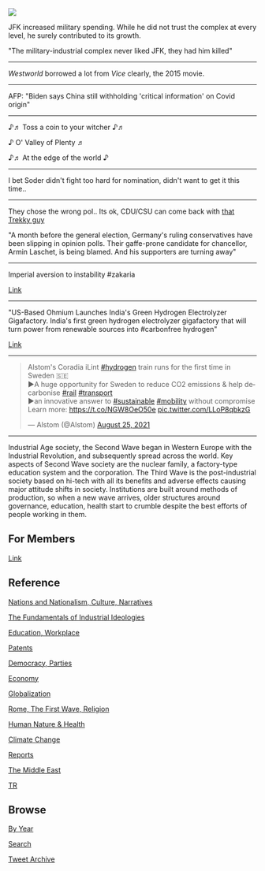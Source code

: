 <img src="https://drive.google.com/uc?export=view&id=1B2wf9R7AMH1d7Vw6e2mucLbIQ5NSjir7"/>

JFK increased military spending. While he did not trust the complex at
every level, he surely contributed to its growth.

"The military-industrial complex never liked JFK, they had him killed"

---

*Westworld* borrowed a lot from *Vice* clearly, the 2015 movie.

---

AFP: "Biden says China still withholding 'critical information' on Covid origin"

---

♪♬ Toss a coin to your witcher ♪♬

♪ O' Valley of Plenty ♬

♪♬ At the edge of the world ♪

---

I bet Soder didn't fight too hard for nomination, didn't want to
get it this time..

---

They chose the wrong pol.. Its ok, CDU/CSU can come back with [that Trekky guy](https://www.bbc.com/news/world-europe-56614052)

"A month before the general election, Germany's ruling conservatives
have been slipping in opinion polls. Their gaffe-prone candidate for
chancellor, Armin Laschet, is being blamed. And his supporters are
turning away"

---

Imperial aversion to instability \#zakaria

[Link](https://youtu.be/-9n4m7VhYXU?t=67)

---

"US-Based Ohmium Launches India's Green Hydrogen Electrolyzer
Gigafactory. India's first green hydrogen electrolyzer gigafactory
that will turn power from renewable sources into #carbonfree hydrogen"

[Link](https://bit.ly/3yn3DEA)

---

<blockquote class="twitter-tweet"><p lang="en" dir="ltr">Alstom&#39;s Coradia iLint <a href="https://twitter.com/hashtag/hydrogen?src=hash&amp;ref_src=twsrc%5Etfw">#hydrogen</a> train runs for the first time in Sweden 🇸🇪<br>▶️A huge opportunity for Sweden to reduce CO2 emissions &amp; help decarbonise <a href="https://twitter.com/hashtag/rail?src=hash&amp;ref_src=twsrc%5Etfw">#rail</a> <a href="https://twitter.com/hashtag/transport?src=hash&amp;ref_src=twsrc%5Etfw">#transport</a> <br>▶️an innovative answer to <a href="https://twitter.com/hashtag/sustainable?src=hash&amp;ref_src=twsrc%5Etfw">#sustainable</a> <a href="https://twitter.com/hashtag/mobility?src=hash&amp;ref_src=twsrc%5Etfw">#mobility</a> without compromise<br>Learn more: <a href="https://t.co/NGW8OeO50e">https://t.co/NGW8OeO50e</a> <a href="https://t.co/LLoP8qbkzG">pic.twitter.com/LLoP8qbkzG</a></p>&mdash; Alstom (@Alstom) <a href="https://twitter.com/Alstom/status/1430410498877665280?ref_src=twsrc%5Etfw">August 25, 2021</a></blockquote> <script async src="https://platform.twitter.com/widgets.js" charset="utf-8"></script>

---

Industrial Age society, the Second Wave began in Western Europe with
the Industrial Revolution, and subsequently spread across the
world. Key aspects of Second Wave society are the nuclear family, a
factory-type education system and the corporation. The Third Wave is
the post-industrial society based on hi-tech with all its benefits and
adverse effects causing major attitude shifts in society. Institutions
are built around methods of production, so when a new wave arrives,
older structures around governance, education, health start to crumble
despite the best efforts of people working in them.

## For Members

[Link](https://thirdwave-members.herokuapp.com)

## Reference

[Nations and Nationalism, Culture, Narratives](/2013/02/nations-and-nationalism.md)

[The Fundamentals of Industrial Ideologies](/2011/04/fundamentals-of-industrial-ideologies.md)

[Education, Workplace](2017/09/education-workplace.md)

[Patents](/2018/09/patents.md)

[Democracy, Parties](/2016/11/democracy.md)

[Economy](/2018/05/economy.md)

[Globalization](/2018/09/globalization.md)

[Rome, The First Wave, Religion](/2017/12/rome.md)

[Human Nature & Health](/2020/07/human-nature.md)

[Climate Change](/2018/12/climate.md)

[Reports](/2019/05/reports.md)

[The Middle East](/2019/07/middleeast.md)

[TR](../tr)

## Browse

[By Year](years.md)

[Search](search.html)

[Tweet Archive](/tweets/README.md)


